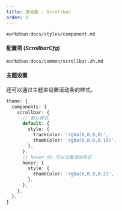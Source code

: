 ```yaml
---
title: 滚动条 - Scrollbar
order: 3
---
```


`markdown:docs/styles/component.md`

#### 配置项 (_ScrollbarCfg_)

`markdown:docs/common/scrollbar.zh.md`

#### 主题设置

还可以通过主题来设置滚动条的样式。

```ts
theme: {
  components: {
    scrollbar: {
      // 默认样式
      default: {
        style: {
          trackColor: 'rgba(0,0,0,0)',
          thumbColor: 'rgba(0,0,0,0.15)',
        },
      },
      // hover 时，可以设置滑块样式
      hover: {
        style: {
          thumbColor: 'rgba(0,0,0,0.2)',
        },
      },
    },
  },
}
```